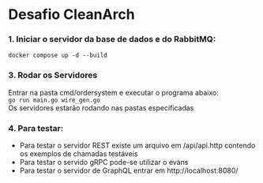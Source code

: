 # Desafio CleanArch

### 1. Iniciar o servidor da base de dados e do RabbitMQ:  
```docker compose up -d --build```
### 3. Rodar os Servidores
Entrar na pasta cmd/ordersystem e executar o programa abaixo:  
```go run main.go wire_gen.go```   
Os servidores estarão rodando nas pastas especificadas
### 4. Para testar:
- Para testar o servidor REST existe um arquivo em /api/api.http contendo os exemplos de chamadas testáveis  
- Para testar o servido gRPC pode-se utilizar o evans  
- Para testar o servidor de GraphQL entrar em http://localhost:8080/
